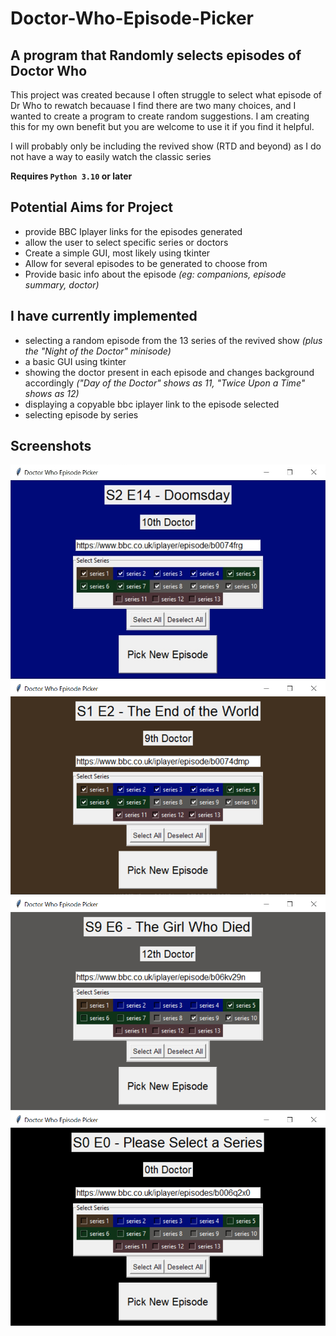 # Doctor-Who-Episode-Picker

## A program that Randomly selects episodes of Doctor Who

This project was created because I often struggle to select what episode of Dr Who to rewatch becauase I find there are two many choices, and I wanted to create a program to create random suggestions. I am creating this for my own benefit but you are welcome to use it if you find it helpful.

I will probably only be including the revived show (RTD and beyond) as I do not have a way to easily watch the classic series

**Requires `Python 3.10` or later**

## Potential Aims for Project

- provide BBC Iplayer links for the episodes generated
- allow the user to select specific series or doctors
- Create a simple GUI, most likely using tkinter
- Allow for several episodes to be generated to choose from
- Provide basic info about the episode *(eg: companions, episode summary, doctor)*

## I have currently implemented

- selecting a random episode from the 13 series of the revived show *(plus the "Night of the Doctor" minisode)*
- a basic GUI using tkinter
- showing the doctor present in each episode and changes background accordingly *("Day of the Doctor" shows as 11, "Twice Upon a Time" shows as 12)*
- displaying a copyable bbc iplayer link to the episode selected
- selecting episode by series

## Screenshots

![10th Ddoctor screenshot](./Screenshots/Screenshot1.jpg)
![9th doctor screenshot](./Screenshots/Screenshot2.jpg)
![12th doctor screenshot](./Screenshots/Screenshot3.jpg)
![no series selected screenshot](./Screenshots/Screenshot4.jpg)
